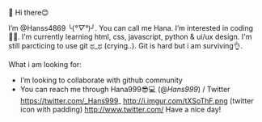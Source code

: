 👋 Hi there😊

I’m @Hanss4869 ╰(*°▽°*)╯. You can call me Hana. I’m interested in coding👩‍💻. I’m currently learning html, css, javascript, python & ui/ux design. I'm still parcticing to use git ಥ_ಥ (crying..). Git is hard but i am surviving👌.

What i am looking for:
- I’m looking to collaborate with github community
- You can reach me through Hana999😎💻 (@_Hans999_) / Twitter https://twitter.com/_Hans999_
http://i.imgur.com/tXSoThF.png (twitter icon with padding)
http://www.twitter.com/
Have a nice day!

<!---
Hanss4869/Hanss4869 is a ✨ special ✨ repository because its `README.md` (this file) appears on your GitHub profile.
You can click the Preview link to take a look at your changes.
--->
